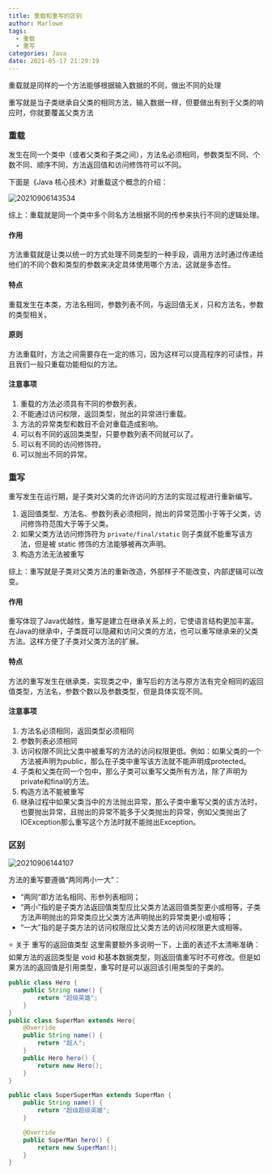 ```yaml
---
title: 重载和重写的区别
author: Marlowe
tags:
  - 重载
  - 重写
categories: Java
date: 2021-05-17 21:29:19
---
```


重载就是同样的一个方法能够根据输入数据的不同，做出不同的处理

重写就是当子类继承自父类的相同方法，输入数据一样，但要做出有别于父类的响应时，你就要覆盖父类方法

<!--more-->

### 重载

发生在同一个类中（或者父类和子类之间），方法名必须相同，参数类型不同、个数不同、顺序不同，方法返回值和访问修饰符可以不同。

下面是《Java 核心技术》对重载这个概念的介绍：

![20210906143534](https://aishu-marlowe.oss-cn-beijing.aliyuncs.com/20210906143534.png)

综上：重载就是同一个类中多个同名方法根据不同的传参来执行不同的逻辑处理。

#### 作用

方法重载就是让类以统一的方式处理不同类型的一种手段，调用方法时通过传递给他们的不同个数和类型的参数来决定具体使用哪个方法，这就是多态性。

#### 特点

重载发生在本类，方法名相同，参数列表不同，与返回值无关，只和方法名，参数的类型相关。

#### 原则

方法重载时，方法之间需要存在一定的练习，因为这样可以提高程序的可读性，并且我们一般只重载功能相似的方法。

#### 注意事项

1. 重载的方法必须具有不同的参数列表。
2. 不能通过访问权限，返回类型，抛出的异常进行重载。
3. 方法的异常类型和数目不会对重载造成影响。
4. 可以有不同的返回类类型，只要参数列表不同就可以了。
5. 可以有不同的访问修饰符。
6. 可以抛出不同的异常。

### 重写

重写发生在运行期，是子类对父类的允许访问的方法的实现过程进行重新编写。

1. 返回值类型、方法名、参数列表必须相同，抛出的异常范围小于等于父类，访问修饰符范围大于等于父类。
2. 如果父类方法访问修饰符为 `private/final/static` 则子类就不能重写该方法，但是被 static 修饰的方法能够被再次声明。
3. 构造方法无法被重写

综上：重写就是子类对父类方法的重新改造，外部样子不能改变，内部逻辑可以改变。

#### 作用

重写体现了Java优越性，重写是建立在继承关系上的，它使语言结构更加丰富。在Java的继承中，子类既可以隐藏和访问父类的方法，也可以重写继承来的父类方法。这样方便了子类对父类方法的扩展。

#### 特点

方法的重写发生在继承类，实现类之中，重写后的方法与原方法有完全相同的返回值类型，方法名，参数个数以及参数类型，但是具体实现不同。

#### 注意事项

1. 方法名必须相同，返回类型必须相同
2. 参数列表必须相同
3. 访问权限不同比父类中被重写的方法的访问权限更低。例如：如果父类的一个方法被声明为public，那么在子类中重写该方法就不能声明成protected。
4. 子类和父类在同一个包中，那么子类可以重写父类所有方法，除了声明为private和final的方法。
5. 构造方法不能被重写
6. 继承过程中如果父类当中的方法抛出异常，那么子类中重写父类的该方法时，也要抛出异常，且抛出的异常不能多于父类抛出的异常，例如父类抛出了IOException那么重写这个方法时就不能抛出Exception。

### 区别

![20210906144107](https://aishu-marlowe.oss-cn-beijing.aliyuncs.com/20210906144107.png)

方法的重写要遵循“两同两小一大”：

* “两同”即方法名相同、形参列表相同；
* “两小”指的是子类方法返回值类型应比父类方法返回值类型更小或相等，子类方法声明抛出的异常类应比父类方法声明抛出的异常类更小或相等；
* “一大”指的是子类方法的访问权限应比父类方法的访问权限更大或相等。

⭐️ 关于 重写的返回值类型 这里需要额外多说明一下，上面的表述不太清晰准确：如果方法的返回类型是 void 和基本数据类型，则返回值重写时不可修改。但是如果方法的返回值是引用类型，重写时是可以返回该引用类型的子类的。

```java
public class Hero {
    public String name() {
        return "超级英雄";
    }
}
public class SuperMan extends Hero{
    @Override
    public String name() {
        return "超人";
    }
    public Hero hero() {
        return new Hero();
    }
}

public class SuperSuperMan extends SuperMan {
    public String name() {
        return "超级超级英雄";
    }

    @Override
    public SuperMan hero() {
        return new SuperMan();
    }
}
```